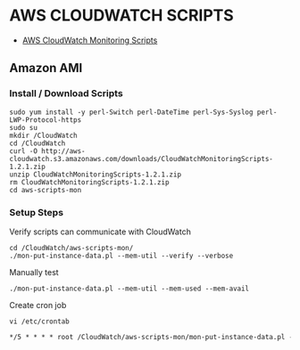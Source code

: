 # AWS CLOUDWATCH SCRIPTS

- [AWS CloudWatch Monitoring Scripts](http://docs.aws.amazon.com/AWSEC2/latest/UserGuide/mon-scripts.html)

## Amazon AMI

### Install / Download Scripts

```console
sudo yum install -y perl-Switch perl-DateTime perl-Sys-Syslog perl-LWP-Protocol-https
sudo su
mkdir /CloudWatch
cd /CloudWatch
curl -O http://aws-cloudwatch.s3.amazonaws.com/downloads/CloudWatchMonitoringScripts-1.2.1.zip
unzip CloudWatchMonitoringScripts-1.2.1.zip
rm CloudWatchMonitoringScripts-1.2.1.zip
cd aws-scripts-mon
```

### Setup Steps

Verify scripts can communicate with CloudWatch

```console
cd /CloudWatch/aws-scripts-mon/
./mon-put-instance-data.pl --mem-util --verify --verbose
```

Manually test

```console
./mon-put-instance-data.pl --mem-util --mem-used --mem-avail
```

Create cron job

```console
vi /etc/crontab
```

```txt
*/5 * * * * root /CloudWatch/aws-scripts-mon/mon-put-instance-data.pl --mem-util --mem-used --mem-avail
```
